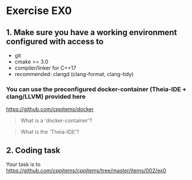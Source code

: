 # Exercise EX0

## 1. Make sure you have a working environment configured with access to
- git 
- cmake >= 3.0
- compiler/linker for C++17
- recommended: clangd (clang-format, clang-tidy)

### You can use the preconfigured docker-container (Theia-IDE + clang/LLVM) provided here 
https://github.com/cppitems/docker

> What is a 'docker-container'? 

> What is the 'Theia-IDE'?


## 2. Coding task

Your task is to 
https://github.com/cppitems/cppitems/tree/master/items/002/ex0